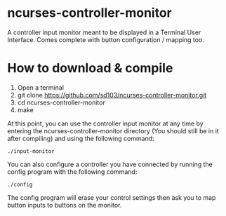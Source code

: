 # ncurses-controller-monitor
A controller input monitor meant to be displayed in a Terminal User Interface. Comes complete with button configuration / mapping too.

# How to download & compile

1. Open a terminal
2. git clone https://github.com/sd103/ncurses-controller-monitor.git
3. cd ncurses-controller-monitor
4. make

At this point, you can use the controller input monitor at any time by entering the ncurses-controller-monitor directory (You should still be in it after compiling) and using the following command:

```
./input-monitor
```

You can also configure a controller you have connected by running the config program with the following command:

```
./config
```

The config program will erase your control settings then ask you to map button inputs to buttons on the monitor.
